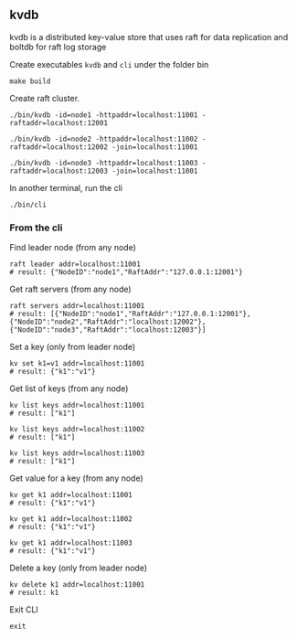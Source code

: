 ## kvdb
kvdb is a distributed key-value store that uses raft for data replication and boltdb for raft log storage

Create executables `kvdb` and `cli` under the folder bin
``` 
make build
``` 

Create raft cluster.
```shell
./bin/kvdb -id=node1 -httpaddr=localhost:11001 -raftaddr=localhost:12001

./bin/kvdb -id=node2 -httpaddr=localhost:11002 -raftaddr=localhost:12002 -join=localhost:11001

./bin/kvdb -id=node3 -httpaddr=localhost:11003 -raftaddr=localhost:12003 -join=localhost:11001
```  

In another terminal, run the cli
```
./bin/cli
``` 

### From the cli

Find leader node (from any node)
```shell
raft leader addr=localhost:11001
# result: {"NodeID":"node1","RaftAddr":"127.0.0.1:12001"}
```

Get raft servers (from any node)
```shell
raft servers addr=localhost:11001
# result: [{"NodeID":"node1","RaftAddr":"127.0.0.1:12001"},{"NodeID":"node2","RaftAddr":"localhost:12002"},{"NodeID":"node3","RaftAddr":"localhost:12003"}]
```

Set a key (only from leader node)
```shell
kv set k1=v1 addr=localhost:11001
# result: {"k1":"v1"}
``` 

Get list of keys (from any node)
```shell
kv list keys addr=localhost:11001
# result: ["k1"]

kv list keys addr=localhost:11002
# result: ["k1"]

kv list keys addr=localhost:11003
# result: ["k1"]
``` 

Get value for a key (from any node)
```shell
kv get k1 addr=localhost:11001
# result: {"k1":"v1"}

kv get k1 addr=localhost:11002
# result: {"k1":"v1"}

kv get k1 addr=localhost:11003
# result: {"k1":"v1"}
``` 

Delete a key (only from leader node)
```shell
kv delete k1 addr=localhost:11001
# result: k1
``` 

Exit CLI
```shell
exit
```

